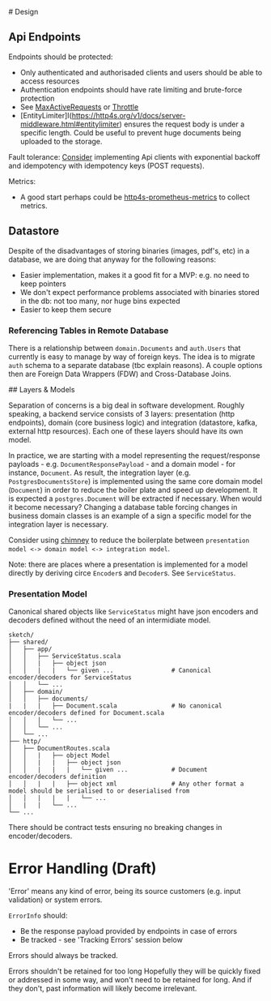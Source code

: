 # Design

## Api Endpoints

Endpoints should be protected:

- Only authenticated and authorisaded clients and users should be able to access resources
- Authentication endpoints should have rate limiting and brute-force protection
- See [MaxActiveRequests](https://http4s.org/v1/docs/server-middleware.html#maxactiverequests) or [Throttle](https://http4s.org/v1/docs/server-middleware.html#maxactiverequests)
- [EntityLimiter]I(https://http4s.org/v1/docs/server-middleware.html#entitylimiter) ensures the request body is under a specific length. Could be useful to prevent huge documents being uploaded to the storage.

Fault tolerance:
[Consider](https://stripe.com/blog/idempotency) implementing Api clients with exponential backoff and idempotency with idempotency keys (POST requests).

Metrics:

- A good start perhaps could be [http4s-prometheus-metrics](https://http4s.github.io/http4s-prometheus-metrics/) to collect metrics.

## Datastore

Despite of the disadvantages of storing binaries (images, pdf's, etc) in a database,
we are doing that anyway for the following reasons:

- Easier implementation, makes it a good fit for a MVP: e.g. no need to keep pointers
- We don't expect performance problems associated with binaries stored in the db: not too many, nor huge bins expected
- Easier to keep them secure

### Referencing Tables in Remote Database

There is a relationship between `domain.Documents` and `auth.Users` that currently is easy to manage by way of foreign keys.
The idea is to migrate `auth` schema to a separate database (tbc explain reasons).
A couple options then are Foreign Data Wrappers (FDW) and Cross-Database Joins.

## Layers & Models

Separation of concerns is a big deal in software development. Roughly speaking, a backend service consists of 3 layers:
presentation (http endpoints), domain (core business logic) and integration (datastore, kafka, external http resources).
Each one of these layers should have its own model.

In practice, we are starting with a model representing the request/response payloads - e.g. `DocumentResponsePayload` - and a domain model - for instance, `Document`.
As result, the integration layer (e.g. `PostgresDocumentsStore`) is implemented using the same core domain model (`Document`) in order to reduce the boiler plate and speed up development.
It is expected a `postgres.Document` will be extracted if necessary. When would it become necessary?
Changing a database table forcing changes in business domain classes is an example of
a sign a specific model for the integration layer is necessary.

Consider using [chimney](https://github.com/scalalandio/chimney) to reduce the boilerplate between `presentation model <-> domain model <-> integration model`.

Note: there are places where a presentation is implemented for a model directly by deriving circe `Encoder`s and `Decoder`s. See `ServiceStatus`.

### Presentation Model

Canonical shared objects like `ServiceStatus` might have json encoders and decoders defined without the need of an intermidiate model.

```
sketch/
├── shared/
│   ├── app/
│   │   ├── ServiceStatus.scala
│   │   |   ├── object json
│   │   |   |   └── given ...                # Canonical encoder/decoders for ServiceStatus
│   │   └── ...
│   ├── domain/
│   │   ├── documents/
|   |   |   ├── Document.scala               # No canonical encoder/decoders defined for Document.scala
│   │   |   └── ...
│   │   └── ...
│   └── ...
├── http/
│   ├── DocumentRoutes.scala
│   │   |   ├── object Model
│   │   |   |   ├── object json
│   │   |   |   |   └── given ...            # Document encoder/decoders definition
│   │   |   |   ├── object xml               # Any other format a model should be serialised to or deserialised from
│   │   |   |   |   └── ...
│   |   |   └── ...
└── ...
```

There should be contract tests ensuring no breaking changes in encoder/decoders.

# Error Handling (Draft)

'Error' means any kind of error, being its source customers (e.g. input validation) or system errors.

`ErrorInfo` should:

- Be the response payload provided by endpoints in case of errors
- Be tracked - see 'Tracking Errors' session below

Errors should always be tracked.

Errors shouldn't be retained for too long Hopefully they will be quickly fixed or addressed in some way, and won't need to be retained for long. And if they don't, past information will likely become irrelevant.
